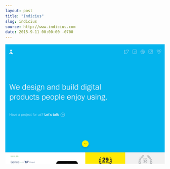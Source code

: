 ```yaml
---
layout: post
title: "Indicius"
slug: indicius
source: http://www.indicius.com
date: 2015-9-11 00:00:00 -0700
---
```


<img src="/assets/img/screenshots/indicius.jpg">
